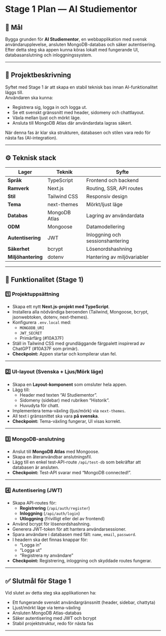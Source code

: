 # Stage 1 Plan — AI Studiementor

## 🎯 Mål
Bygga grunden för **AI Studiementor**, en webbapplikation med svensk användarupplevelse, ansluten MongoDB-databas och säker autentisering.  
Efter detta steg ska appen kunna köras lokalt med fungerande UI, databasanslutning och inloggningssystem.

---

## 🧩 Projektbeskrivning
Syftet med Stage 1 är att skapa en stabil teknisk bas innan AI-funktionalitet läggs till.  
Användaren ska kunna:
- Registrera sig, logga in och logga ut.
- Se ett svenskt gränssnitt med header, sidomeny och chattlayout.
- Växla mellan ljust och mörkt läge.
- Ansluta till MongoDB Atlas där användardata lagras säkert.

När denna fas är klar ska strukturen, databasen och stilen vara redo för nästa fas (AI-integration).

---

## ⚙️ Teknisk stack
| Lager | Teknik | Syfte |
|-------|---------|-------|
| **Språk** | TypeScript | Frontend och backend |
| **Ramverk** | Next.js | Routing, SSR, API routes |
| **Stil** | Tailwind CSS | Responsiv design |
| **Tema** | next-themes | Mörkt/ljust läge |
| **Databas** | MongoDB Atlas | Lagring av användardata |
| **ODM** | Mongoose | Datamodellering |
| **Autentisering** | JWT | Inloggning och sessionshantering |
| **Säkerhet** | bcrypt | Lösenordshashning |
| **Miljöhantering** | dotenv | Hantering av miljövariabler |

---

## 🧱 Funktionalitet (Stage 1)

### 1️⃣ Projektuppsättning
- Skapa ett nytt **Next.js-projekt med TypeScript**.
- Installera alla nödvändiga beroenden (Tailwind, Mongoose, bcrypt, jsonwebtoken, dotenv, next-themes).
- Konfigurera `.env.local` med:
  - `MONGODB_URI`
  - `JWT_SECRET`
  - Primärfärg (#10A37F)
- Ställ in Tailwind CSS med grundläggande färgpalett inspirerad av ChatGPT (#10A37F som primär).
- **Checkpoint:** Appen startar och kompilerar utan fel.

---

### 2️⃣ UI-layout (Svenska + Ljus/Mörk läge)
- Skapa en **Layout-komponent** som omsluter hela appen.
- Lägg till:
  - Header med texten “AI Studiementor”.
  - Sidomeny (sidebar) med rubriken “Historik”.
  - Huvudyta för chatt.
- Implementera tema-växling (ljus/mörk) via `next-themes`.
- All text i gränssnittet ska vara **på svenska**.
- **Checkpoint:** Tema-växling fungerar, UI visas korrekt.

---

### 3️⃣ MongoDB-anslutning
- Anslut till **MongoDB Atlas** med Mongoose.
- Skapa en återanvändbar anslutningsfil.
- Lägg till en enkel test-API-route `/api/test-db` som bekräftar att databasen är ansluten.
- **Checkpoint:** Test-API svarar med “MongoDB connected!”.

---

### 4️⃣ Autentisering (JWT)
- Skapa API-routes för:
  - **Registrering** (`/api/auth/register`)
  - **Inloggning** (`/api/auth/login`)
  - **Utloggning** (frivilligt eller del av frontend)
- Använd bcrypt för lösenordshashning.
- Generera JWT-token för att hantera användarsessioner.
- Spara användare i databasen med fält: `name`, `email`, `password`.
- I headern ska det finnas knappar för:
  - “Logga in”
  - “Logga ut”
  - “Registrera ny användare”
- **Checkpoint:** Registrering, inloggning och skyddade routes fungerar.

---

## ✅ Slutmål för Stage 1
Vid slutet av detta steg ska applikationen ha:
- Ett fungerande svenskt användargränssnitt (header, sidebar, chattyta)
- Ljust/mörkt läge via tema-växling
- Ansluten MongoDB Atlas-databas
- Säker autentisering med JWT och bcrypt
- Stabil projektstruktur, redo för nästa fas

---